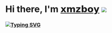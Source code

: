 <!-- <h1 align="center">Hi there, I'm <a href="https://vk.com/id76852272" target="_blank">𝘅𝗺𝘇𝗯𝗼𝘆</a> 
<img src="https://github.com/blackcater/blackcater/raw/main/images/Hi.gif" height="32"/></h1>
<h3 align="center">Computer science student</h3> -->
# Hi there, I'm [𝘅𝗺𝘇𝗯𝗼𝘆](https://vk.com/id76852272) ![](https://github.com/blackcater/blackcater/raw/main/images/Hi.gif) 
### [![Typing SVG](https://readme-typing-svg.herokuapp.com?color=%2336BCF7&lines=Computer+science+student)](https://git.io/typing-svg)
<!--
**xmzboy/xmzboy** is a ✨ _special_ ✨ repository because its `README.md` (this file) appears on your GitHub profile.

Here are some ideas to get you started:

- 🔭 I’m currently working on ...
- 🌱 I’m currently learning ...
- 👯 I’m looking to collaborate on ...
- 🤔 I’m looking for help with ...
- 💬 Ask me about ...
- 📫 How to reach me: ...
- 😄 Pronouns: ...
- ⚡ Fun fact: ...
-->
